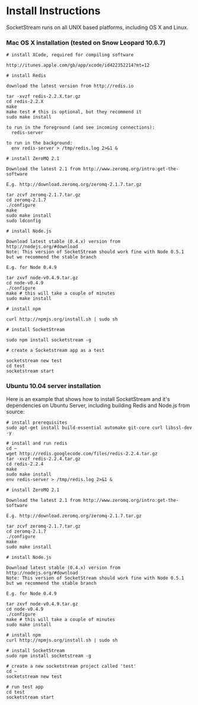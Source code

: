 Install Instructions
====================

SocketStream runs on all UNIX based platforms, including OS X and Linux.

### Mac OS X installation (tested on Snow Leopard 10.6.7)

    # install XCode, required for compiling software
    
    http://itunes.apple.com/gb/app/xcode/id422352214?mt=12
    
    # install Redis
    
    download the latest version from http://redis.io
    
    tar -xvzf redis-2.2.X.tar.gz
    cd redis-2.2.X
    make
    make test # this is optional, but they recommend it
    sudo make install
    
    to run in the foreground (and see incoming connections):
      redis-server
  
    to run in the background:
      env redis-server > /tmp/redis.log 2>&1 &

    # install ZeroMQ 2.1

    Download the latest 2.1 from http://www.zeromq.org/intro:get-the-software
    
    E.g. http://download.zeromq.org/zeromq-2.1.7.tar.gz

    tar zcvf zeromq-2.1.7.tar.gz
    cd zeromq-2.1.7
    ./configure
    make
    sudo make install
    sudo ldconfig
    
    # install Node.js
    
    Download latest stable (0.4.x) version from http://nodejs.org/#download
    Note: This version of SocketStream should work fine with Node 0.5.1 but we recommend the stable branch

    E.g. for Node 0.4.9

    tar zxvf node-v0.4.9.tar.gz
    cd node-v0.4.9
    ./configure
    make # this will take a couple of minutes
    sudo make install
    
    # install npm
    
    curl http://npmjs.org/install.sh | sudo sh
  
    # install SocketStream
    
    sudo npm install socketstream -g
    
    # create a Socketstream app as a test
    
    socketstream new test
    cd test
    socketstream start
    

### Ubuntu 10.04 server installation

Here is an example that shows how to install SocketStream and it's dependencies on Ubuntu Server, including building Redis and Node.js from source:

    # install prerequisites
    sudo apt-get install build-essential automake git-core curl libssl-dev -y
    
    # install and run redis
    cd ~
    wget http://redis.googlecode.com/files/redis-2.2.4.tar.gz
    tar -xvzf redis-2.2.4.tar.gz
    cd redis-2.2.4
    make
    sudo make install
    env redis-server > /tmp/redis.log 2>&1 &
    
    # install ZeroMQ 2.1

    Download the latest 2.1 from http://www.zeromq.org/intro:get-the-software
    
    E.g. http://download.zeromq.org/zeromq-2.1.7.tar.gz

    tar zcvf zeromq-2.1.7.tar.gz
    cd zeromq-2.1.7
    ./configure
    make
    sudo make install

    # install Node.js
    
    Download latest stable (0.4.x) version from http://nodejs.org/#download
    Note: This version of SocketStream should work fine with Node 0.5.1 but we recommend the stable branch

    E.g. for Node 0.4.9

    tar zxvf node-v0.4.9.tar.gz
    cd node-v0.4.9
    ./configure
    make # this will take a couple of minutes
    sudo make install

    # install npm
    curl http://npmjs.org/install.sh | sudo sh
    
    # install SocketStream
    sudo npm install socketstream -g
    
    # create a new socketstream project called 'test'
    cd ~
    socketstream new test
    
    # run test app
    cd test
    socketstream start
    
    
    
